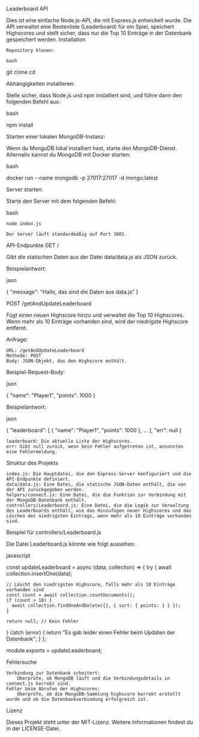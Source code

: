 Leaderboard API

Dies ist eine einfache Node.js-API, die mit Express.js entwickelt wurde. Die API verwaltet eine Bestenliste (Leaderboard) für ein Spiel, speichert Highscores und stellt sicher, dass nur die Top 10 Einträge in der Datenbank gespeichert werden.
Installation

    Repository klonen:

    bash

git clone <repository-url>
cd <repository-directory>

Abhängigkeiten installieren:

Stelle sicher, dass Node.js und npm installiert sind, und führe dann den folgenden Befehl aus:

bash

npm install

Starten einer lokalen MongoDB-Instanz:

Wenn du MongoDB lokal installiert hast, starte den MongoDB-Dienst. Alternativ kannst du MongoDB mit Docker starten:

bash

docker run --name mongodb -p 27017:27017 -d mongo:latest

Server starten:

Starte den Server mit dem folgenden Befehl:

bash

    node index.js

    Der Server läuft standardmäßig auf Port 3001.

API-Endpunkte
GET /

Gibt die statischen Daten aus der Datei data/data.js als JSON zurück.

Beispielantwort:

json

{
  "message": "Hallo, das sind die Daten aus data.js"
}

POST /getAndUpdateLeaderboard

Fügt einen neuen Highscore hinzu und verwaltet die Top 10 Highscores. Wenn mehr als 10 Einträge vorhanden sind, wird der niedrigste Highscore entfernt.

Anfrage:

    URL: /getAndUpdateLeaderboard
    Methode: POST
    Body: JSON-Objekt, das den Highscore enthält.

Beispiel-Request-Body:

json

{
  "name": "Player1",
  "points": 1000
}

Beispielantwort:

json

{
  "leaderboard": [
    { "name": "Player1", "points": 1000 },
    ...
  ],
  "err": null
}

    leaderboard: Die aktuelle Liste der Highscores.
    err: Gibt null zurück, wenn kein Fehler aufgetreten ist, ansonsten eine Fehlermeldung.

Struktur des Projekts

    index.js: Die Hauptdatei, die den Express-Server konfiguriert und die API-Endpunkte definiert.
    data/data.js: Eine Datei, die statische JSON-Daten enthält, die von der API zurückgegeben werden.
    helpers/connect.js: Eine Datei, die die Funktion zur Verbindung mit der MongoDB-Datenbank enthält.
    controllers/Leaderboard.js: Eine Datei, die die Logik zur Verwaltung des Leaderboards enthält, wie das Hinzufügen neuer Highscores und das Löschen des niedrigsten Eintrags, wenn mehr als 10 Einträge vorhanden sind.

Beispiel für controllers/Leaderboard.js

Die Datei Leaderboard.js könnte wie folgt aussehen:

javascript

const updateLeaderboard = async (data, collection) => {
  try {
    await collection.insertOne(data);

    // Löscht den niedrigsten Highscore, falls mehr als 10 Einträge vorhanden sind
    const count = await collection.countDocuments();
    if (count > 10) {
      await collection.findOneAndDelete({}, { sort: { points: 1 } });
    }

    return null; // Kein Fehler
  } catch (error) {
    return "Es gab leider einen Fehler beim Updaten der Datenbank";
  }
};

module.exports = updateLeaderboard;

Fehlersuche

    Verbindung zur Datenbank scheitert:
        Überprüfe, ob MongoDB läuft und die Verbindungsdetails in connect.js korrekt sind.
    Fehler beim Abrufen der Highscores:
        Überprüfe, ob die MongoDB-Sammlung highscore korrekt erstellt wurde und ob die Datenbankverbindung erfolgreich ist.

Lizenz

Dieses Projekt steht unter der MIT-Lizenz. Weitere Informationen findest du in der LICENSE-Datei.
